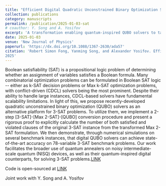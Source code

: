 ```yaml
---
title: "Efficient Digital Quadratic Unconstrained Binary Optimization Solvers for SAT Problems"
collection: publications
category: manuscripts
permalink: /publication/2025-01-03-sat
# coauthor: Y. Song and A. Yosifov
excerpt: 'A transformation enabling quantum-inspired QUBO solvers to tackle 3-SAT problems.'
date: 2025-01-03
venue: 'New Journal of Physics'
paperurl: 'https://dx.doi.org/10.1088/1367-2630/ada57'
citation: 'Robert Simon Fong, Yanming Song, and Alexander Yosifov. Efficient digital quadratic unconstrained binary optimization solvers for sat problems. New Journal of Physics, 27(1):013027, Jan
2025'
---
```


Boolean satisfiability (SAT) is a propositional logic problem of determining whether an assignment of variables satisfies a Boolean formula. Many combinatorial optimization problems can be formulated in Boolean SAT logic -- either as k-SAT decision problems or Max k-SAT optimization problems, with conflict-driven (CDCL) solvers being the most prominent. Despite their ability to handle large instances, CDCL-based solvers have fundamental scalability limitations. In light of this, we propose recently-developed quadratic unconstrained binary optimization (QUBO) solvers as an alternative platform for 3-SAT problems. To utilize them, we implement a 2-step [3-SAT]-[Max 2-SAT]-[QUBO] conversion procedure and present a rigorous proof to explicitly calculate the number of both satisfied and violated clauses of the original 3-SAT instance from the transformed Max 2-SAT formulation. We then demonstrate, through numerical simulations on several benchmark instances, that digital QUBO solvers can achieve state-of-the-art accuracy on 78-variable 3-SAT benchmark problems. Our work facilitates the broader use of quantum annealers on noisy intermediate-scale quantum (NISQ) devices, as well as their quantum-inspired digital counterparts, for solving 3-SAT problems.[LINK](https://dx.doi.org/10.1088/1367-2630/ada57)

Code is open-sourced at [LINK](https://github.com/yanming-song/qubo-3sat)

Joint work with Y. Song and A. Yosifov